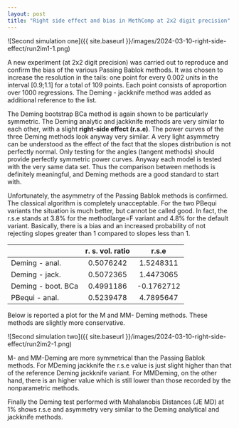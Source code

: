 ```yaml
---
layout: post
title: "Right side effect and bias in MethComp at 2x2 digit precision"
---
```


![Second simulation one]({{ site.baseurl }}/images/2024-03-10-right-side-effect/run2im1-1.png)

A new experiment (at 2x2 digit precision) was carried out to reproduce
and confirm the bias of the various Passing Bablok methods. It was
chosen to increase the resolution in the tails: one point for every
0.002 units in the interval \[0.9;1.1\] for a total of 109 points. Each
point consists of aproportion over 1000 regressions. The Deming -
jackknife method was added as additional reference to the list.

The Deming bootstrap BCa method is again shown to be particularly
symmetric. The Deming analytic and jackknife methods are very similar to
each other, with a slight **right-side effect (r.s.e)**. The power
curves of the three Deming methods look anyway very similar. A very
light asymmetry can be understood as the effect of the fact that the
slopes distribution is not perfectly normal. Only testing for the angles
(tangent methods) should provide perfectly symmetric power curves.
Anyway each model is tested with the very same data set. Thus the
comparison between methods is definitely meaningful, and Deming methods
are a good standard to start with.

Unfortunately, the asymmetry of the Passing Bablok methods is confirmed.
The classical algorithm is completely unacceptable. For the two PBequi
variants the situation is much better, but cannot be called good. In
fact, the r.s.e stands at 3.8% for the methodlarge=F variant and 4.8%
for the default variant. Basically, there is a bias and an increased
probability of not rejecting slopes greater than 1 compared to slopes
less than 1.



|                              | r. s.  vol. ratio |  r.s.e     |
| :--------------------------- | :---------------: | :--------: |
| Deming - anal.               |     0.5076242     | 1.5248311  |
| Deming - jack.               |     0.5072365     | 1.4473065  |
| Deming - boot. BCa           |     0.4991186     | -0.1762712 |
| PBequi - anal.               |     0.5239478     | 4.7895647  |


Below is reported a plot for the M and MM- Deming methods. These methods
are slightly more conservative.

![Second simulation two]({{ site.baseurl }}/images/2024-03-10-right-side-effect/run2im2-1.png)

M- and MM-Deming are more symmetrical than the Passing Bablok methods.
For MDeming jackknife the r.s.e value is just slight higher than that of
the reference Deming jackknife variant. For MMDeming, on the other hand,
there is an higher value which is still lower than those recorded by the
nonparametric methods.

Finally the Deming test performed with Mahalanobis Distances (JE MD) at
1% shows r.s.e and asymmetry very similar to the Deming analytical and
jackknife methods.



